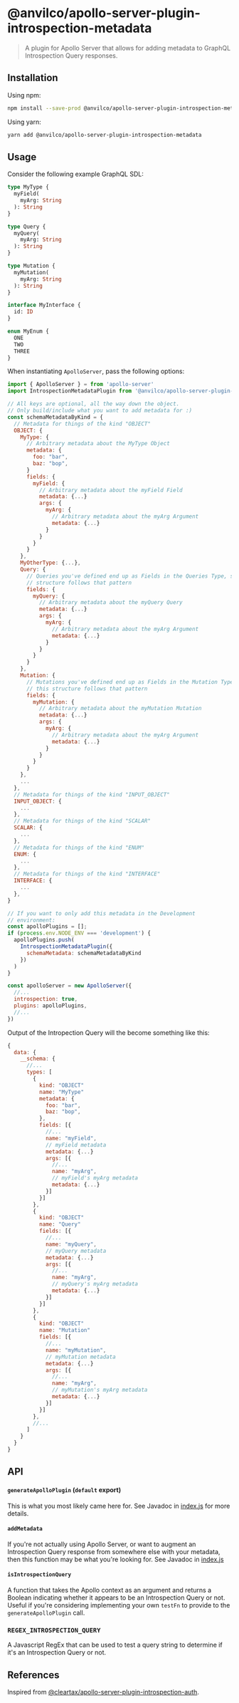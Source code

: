 # @anvilco/apollo-server-plugin-introspection-metadata

> A plugin for Apollo Server that allows for adding metadata to GraphQL Introspection Query responses.

## Installation

Using npm:
```sh
npm install --save-prod @anvilco/apollo-server-plugin-introspection-metadata
```

Using yarn:
```sh
yarn add @anvilco/apollo-server-plugin-introspection-metadata
```

## Usage


Consider the following example GraphQL SDL:
```graphql
type MyType {
  myField(
    myArg: String
  ): String
}

type Query {
  myQuery(
    myArg: String
  ): String
}

type Mutation {
  myMutation(
    myArg: String
  ): String
}

interface MyInterface {
  id: ID
}

enum MyEnum {
  ONE
  TWO
  THREE
}

```

When instantiating `ApolloServer`, pass the following options:

```js
import { ApolloServer } = from 'apollo-server'
import IntrospectionMetadataPlugin from '@anvilco/apollo-server-plugin-introspection-metadata'

// All keys are optional, all the way down the object.
// Only build/include what you want to add metadata for :)
const schemaMetadataByKind = {
  // Metadata for things of the kind "OBJECT"
  OBJECT: {
    MyType: {
      // Arbitrary metadata about the MyType Object
      metadata: {
        foo: "bar",
        baz: "bop",
      }
      fields: {
        myField: {
          // Arbitrary metadata about the myField Field
          metadata: {...}
          args: {
            myArg: {
              // Arbitrary metadata about the myArg Argument
              metadata: {...}
            }
          }
        }
      }
    },
    MyOtherType: {...},
    Query: {
      // Queries you've defined end up as Fields in the Queries Type, so this
      // structure follows that pattern
      fields: {
        myQuery: {
          // Arbitrary metadata about the myQuery Query
          metadata: {...}
          args: {
            myArg: {
              // Arbitrary metadata about the myArg Argument
              metadata: {...}
            }
          }
        }
      }
    },
    Mutation: {
      // Mutations you've defined end up as Fields in the Mutation Type, so
      // this structure follows that pattern
      fields: {
        myMutation: {
          // Arbitrary metadata about the myMutation Mutation
          metadata: {...}
          args: {
            myArg: {
              // Arbitrary metadata about the myArg Argument
              metadata: {...}
            }
          }
        }
      }
    },
    ...
  },
  // Metadata for things of the kind "INPUT_OBJECT"
  INPUT_OBJECT: {
    ...
  },
  // Metadata for things of the kind "SCALAR"
  SCALAR: {
    ...
  },
  // Metadata for things of the kind "ENUM"
  ENUM: {
    ...
  },
  // Metadata for things of the kind "INTERFACE"
  INTERFACE: {
    ...
  },
}

// If you want to only add this metadata in the Development
// environment:
const apolloPlugins = [];
if (process.env.NODE_ENV === 'development') {
  apolloPlugins.push(
    IntrospectionMetadataPlugin({
      schemaMetadata: schemaMetadataByKind
    })
  )
}

const apolloServer = new ApolloServer({
  //...
  introspection: true,
  plugins: apolloPlugins,
  //...
})
```

Output of the Intropection Query will the become something like this:

```js
{
  data: {
    __schema: {
      //...
      types: [
        {
          kind: "OBJECT"
          name: "MyType"
          metadata: {
            foo: "bar",
            baz: "bop",
          },
          fields: [{
            //...
            name: "myField",
            // myField metadata
            metadata: {...}
            args: [{
              //...
              name: "myArg",
              // myField's myArg metadata
              metadata: {...}
            }]
          }]
        },
        {
          kind: "OBJECT"
          name: "Query"
          fields: [{
            //...
            name: "myQuery",
            // myQuery metadata
            metadata: {...}
            args: [{
              //...
              name: "myArg",
              // myQuery's myArg metadata
              metadata: {...}
            }]
          }]
        },
        {
          kind: "OBJECT"
          name: "Mutation"
          fields: [{
            //...
            name: "myMutation",
            // myMutation metadata
            metadata: {...}
            args: [{
              //...
              name: "myArg",
              // myMutation's myArg metadata
              metadata: {...}
            }]
          }]
        },
        //...
      ]
    }
  }
}
```


## API

#### `generateApolloPlugin` (`default` export)
This is what you most likely came here for. See Javadoc in [index.js](src/index.js) for more details.

#### `addMetadata`
If you're not actually using Apollo Server, or want to augment an Introspection Query response from somewhere else with your metadata, then this function may be what you're looking for. See Javadoc in [index.js](src/index.js)


#### `isIntrospectionQuery`
A function that takes the Apollo context as an argument and returns a Boolean indicating whether it appears to be an Introspection Query or not. Useful if you're considering implementing your own `testFn` to provide to the `generateApolloPlugin` call.

### `REGEX_INTROSPECTION_QUERY`
A Javascript RegEx that can be used to test a query string to determine if it's an Introspection Query or not.

## References

Inspired from [@cleartax/apollo-server-plugin-introspection-auth](https://github.com/cleartax/apollo-server-plugin-introspection-auth).
